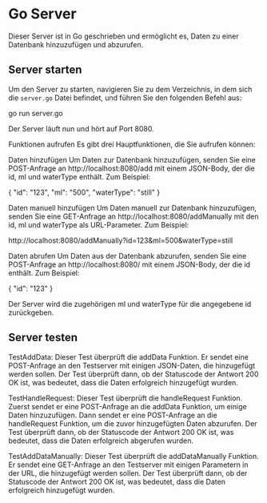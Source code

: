 # Go Server

Dieser Server ist in Go geschrieben und ermöglicht es, Daten zu einer Datenbank hinzuzufügen und abzurufen.

## Server starten

Um den Server zu starten, navigieren Sie zu dem Verzeichnis, in dem sich die `server.go` Datei befindet, und führen Sie den folgenden Befehl aus:

go run server.go

Der Server läuft nun und hört auf Port 8080.

Funktionen aufrufen
Es gibt drei Hauptfunktionen, die Sie aufrufen können:

Daten hinzufügen
Um Daten zur Datenbank hinzuzufügen, senden Sie eine POST-Anfrage an http://localhost:8080/add mit einem JSON-Body, der die id, ml und waterType enthält. Zum Beispiel:

{
    "id": "123",
    "ml": "500",
    "waterType": "still"
}


Daten manuell hinzufügen
Um Daten manuell zur Datenbank hinzuzufügen, senden Sie eine GET-Anfrage an http://localhost:8080/addManually mit den id, ml und waterType als URL-Parameter. Zum Beispiel:

http://localhost:8080/addManually?id=123&ml=500&waterType=still

Daten abrufen
Um Daten aus der Datenbank abzurufen, senden Sie eine POST-Anfrage an http://localhost:8080/ mit einem JSON-Body, der die id enthält. Zum Beispiel:

{
    "id": "123"
}

Der Server wird die zugehörigen ml und waterType für die angegebene id zurückgeben.

## Server testen

TestAddData: Dieser Test überprüft die addData Funktion. Er sendet eine POST-Anfrage an den Testserver mit einigen JSON-Daten, die hinzugefügt werden sollen. Der Test überprüft dann, ob der Statuscode der Antwort 200 OK ist, was bedeutet, dass die Daten erfolgreich hinzugefügt wurden.

TestHandleRequest: Dieser Test überprüft die handleRequest Funktion. Zuerst sendet er eine POST-Anfrage an die addData Funktion, um einige Daten hinzuzufügen. Dann sendet er eine POST-Anfrage an die handleRequest Funktion, um die zuvor hinzugefügten Daten abzurufen. Der Test überprüft dann, ob der Statuscode der Antwort 200 OK ist, was bedeutet, dass die Daten erfolgreich abgerufen wurden.

TestAddDataManually: Dieser Test überprüft die addDataManually Funktion. Er sendet eine GET-Anfrage an den Testserver mit einigen Parametern in der URL, die hinzugefügt werden sollen. Der Test überprüft dann, ob der Statuscode der Antwort 200 OK ist, was bedeutet, dass die Daten erfolgreich hinzugefügt wurden.